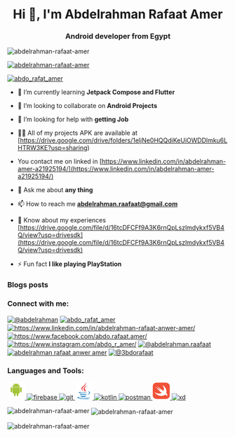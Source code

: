 <h1 align="center">Hi 👋, I'm Abdelrahman Rafaat Amer</h1>
<h3 align="center">Android developer from Egypt</h3>

<p align="left"> <img src="https://komarev.com/ghpvc/?username=abdelrahman-rafaat-amer&label=Profile%20views&color=0e75b6&style=flat" alt="abdelrahman-rafaat-amer" /> </p>

<p align="left"> <a href="https://github.com/ryo-ma/github-profile-trophy"><img src="https://github-profile-trophy.vercel.app/?username=abdelrahman-rafaat-amer" alt="abdelrahman-rafaat-amer" /></a> </p>

<p align="left"> <a href="https://twitter.com/abdo_rafat_amer" target="blank"><img src="https://img.shields.io/twitter/follow/abdo_rafat_amer?logo=twitter&style=for-the-badge" alt="abdo_rafat_amer" /></a> </p>

- 🌱 I’m currently learning **Jetpack Compose and Flutter**

- 👯 I’m looking to collaborate on **Android Projects**

- 🤝 I’m looking for help with **getting Job**

- 👨‍💻 All of my projects APK are available at [https://drive.google.com/drive/folders/1eljNe0HQQdiKeUiOWDDlmku6LHTRW3KE?usp=sharing)

- You contact me on linked in [https://www.linkedin.com/in/abdelrahman-amer-a21925194/](https://www.linkedin.com/in/abdelrahman-amer-a21925194/)

- 💬 Ask me about **any thing**

- 📫 How to reach me **abdelrahman.raafaat@gmail.com**

- 📄 Know about my experiences [https://drive.google.com/file/d/16tcDFCFf9A3K6rnQpLszlmdykxf5VB4Q/view?usp=drivesdk](https://drive.google.com/file/d/16tcDFCFf9A3K6rnQpLszlmdykxf5VB4Q/view?usp=drivesdk)

- ⚡ Fun fact **I like playing PlayStation**

### Blogs posts
<!-- BLOG-POST-LIST:START -->
<!-- BLOG-POST-LIST:END -->

<h3 align="left">Connect with me:</h3>
<p align="left">
<a href="https://dev.to/@abdelrahman" target="blank"><img align="center" src="https://raw.githubusercontent.com/rahuldkjain/github-profile-readme-generator/master/src/images/icons/Social/devto.svg" alt="@abdelrahman" height="30" width="40" /></a>
<a href="https://twitter.com/abdo_rafat_amer" target="blank"><img align="center" src="https://raw.githubusercontent.com/rahuldkjain/github-profile-readme-generator/master/src/images/icons/Social/twitter.svg" alt="abdo_rafat_amer" height="30" width="40" /></a>
<a href="https://www.linkedin.com/in/abdelrahman-rafaat-anwer-amer/" target="blank"><img align="center" src="https://raw.githubusercontent.com/rahuldkjain/github-profile-readme-generator/master/src/images/icons/Social/linked-in-alt.svg" alt="https://www.linkedin.com/in/abdelrahman-rafaat-anwer-amer/" height="30" width="40" /></a>
<a href="https://www.facebook.com/abdo.rafaat.amer/" target="blank"><img align="center" src="https://raw.githubusercontent.com/rahuldkjain/github-profile-readme-generator/master/src/images/icons/Social/facebook.svg" alt="https://www.facebook.com/abdo.rafaat.amer/" height="30" width="40" /></a>
<a href="https://www.instagram.com/abdo_r_amer/" target="blank"><img align="center" src="https://raw.githubusercontent.com/rahuldkjain/github-profile-readme-generator/master/src/images/icons/Social/instagram.svg" alt="https://www.instagram.com/abdo_r_amer/" height="30" width="40" /></a>
<a href="https://medium.com/@abdelrahman.raafaat" target="blank"><img align="center" src="https://raw.githubusercontent.com/rahuldkjain/github-profile-readme-generator/master/src/images/icons/Social/medium.svg" alt="@abdelrahman.raafaat" height="30" width="40" /></a>
<a href="https://www.hackerrank.com/abdelrahman rafaat anwer amer" target="blank"><img align="center" src="https://raw.githubusercontent.com/rahuldkjain/github-profile-readme-generator/master/src/images/icons/Social/hackerrank.svg" alt="abdelrahman rafaat anwer amer" height="30" width="40" /></a>
<a href="https://www.hackerearth.com/@3bdorafaat" target="blank"><img align="center" src="https://raw.githubusercontent.com/rahuldkjain/github-profile-readme-generator/master/src/images/icons/Social/hackerearth.svg" alt="@3bdorafaat" height="30" width="40" /></a>
</p>

<h3 align="left">Languages and Tools:</h3>
<p align="left"> <a href="https://developer.android.com" target="_blank" rel="noreferrer"> <img src="https://raw.githubusercontent.com/devicons/devicon/master/icons/android/android-original-wordmark.svg" alt="android" width="40" height="40"/> </a> <a href="https://firebase.google.com/" target="_blank" rel="noreferrer"> <img src="https://www.vectorlogo.zone/logos/firebase/firebase-icon.svg" alt="firebase" width="40" height="40"/> </a> <a href="https://git-scm.com/" target="_blank" rel="noreferrer"> <img src="https://www.vectorlogo.zone/logos/git-scm/git-scm-icon.svg" alt="git" width="40" height="40"/> </a> <a href="https://www.java.com" target="_blank" rel="noreferrer"> <img src="https://raw.githubusercontent.com/devicons/devicon/master/icons/java/java-original.svg" alt="java" width="40" height="40"/> </a> <a href="https://kotlinlang.org" target="_blank" rel="noreferrer"> <img src="https://www.vectorlogo.zone/logos/kotlinlang/kotlinlang-icon.svg" alt="kotlin" width="40" height="40"/> </a> <a href="https://postman.com" target="_blank" rel="noreferrer"> <img src="https://www.vectorlogo.zone/logos/getpostman/getpostman-icon.svg" alt="postman" width="40" height="40"/> </a> <a href="https://developer.apple.com/swift/" target="_blank" rel="noreferrer"> <img src="https://raw.githubusercontent.com/devicons/devicon/master/icons/swift/swift-original.svg" alt="swift" width="40" height="40"/> </a> <a href="https://www.adobe.com/products/xd.html" target="_blank" rel="noreferrer"> <img src="https://cdn.worldvectorlogo.com/logos/adobe-xd.svg" alt="xd" width="40" height="40"/> </a> </p>

<p><img align="left" src="https://github-readme-stats.vercel.app/api/top-langs?username=abdelrahman-rafaat-amer&show_icons=true&locale=en&layout=compact" alt="abdelrahman-rafaat-amer" /></p>

<p>&nbsp;<img align="center" src="https://github-readme-stats.vercel.app/api?username=abdelrahman-rafaat-amer&show_icons=true&locale=en" alt="abdelrahman-rafaat-amer" /></p>

<p><img align="center" src="https://github-readme-streak-stats.herokuapp.com/?user=abdelrahman-rafaat-amer&" alt="abdelrahman-rafaat-amer" /></p>

